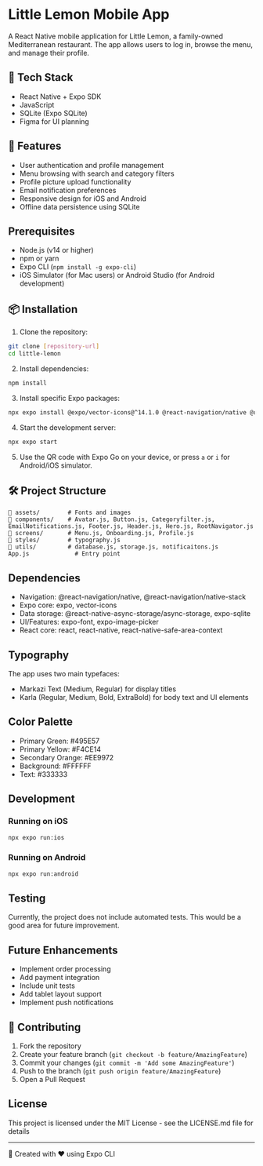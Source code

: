 # Little Lemon Mobile App
A React Native mobile application for Little Lemon, a family-owned Mediterranean restaurant. The app allows users to log in, browse the menu, and manage their profile.

## 🚀 Tech Stack

- React Native + Expo SDK  
- JavaScript
- SQLite (Expo SQLite)  
- Figma for UI planning  

## 🎨 Features

- User authentication and profile management
- Menu browsing with search and category filters
- Profile picture upload functionality
- Email notification preferences
- Responsive design for iOS and Android
- Offline data persistence using SQLite

## Prerequisites

- Node.js (v14 or higher)
- npm or yarn
- Expo CLI (`npm install -g expo-cli`)
- iOS Simulator (for Mac users) or Android Studio (for Android development)

## 📦 Installation

1. Clone the repository:
```bash
git clone [repository-url]
cd little-lemon
```

2. Install dependencies:
```bash
npm install
```

3. Install specific Expo packages:
```bash
npx expo install @expo/vector-icons@^14.1.0 @react-navigation/native @react-navigation/native-stack react-native-safe-area-context expo-font expo-image-picker expo-sqlite @react-native-async-storage/async-storage
```

4. Start the development server:
```bash
npx expo start
```

5. Use the QR code with Expo Go on your device, or press `a` or `i` for Android/iOS simulator.

## 🛠 Project Structure

```
📁 assets/        # Fonts and images  
📁 components/    # Avatar.js, Button.js, Categoryfilter.js, EmailNotifications.js, Footer.js, Header.js, Hero.js, RootNavigator.js
📁 screens/       # Menu.js, Onboarding.js, Profile.js
📁 styles/        # typography.js
📁 utils/         # database.js, storage.js, notificaitons.js
App.js             # Entry point  
```

## Dependencies

- Navigation: @react-navigation/native, @react-navigation/native-stack
- Expo core: expo, vector-icons
- Data storage: @react-native-async-storage/async-storage, expo-sqlite
- UI/Features: expo-font, expo-image-picker
- React core: react, react-native, react-native-safe-area-context

## Typography

The app uses two main typefaces:
- Markazi Text (Medium, Regular) for display titles
- Karla (Regular, Medium, Bold, ExtraBold) for body text and UI elements

## Color Palette

- Primary Green: #495E57
- Primary Yellow: #F4CE14
- Secondary Orange: #EE9972
- Background: #FFFFFF
- Text: #333333

## Development

### Running on iOS
```bash
npx expo run:ios
```

### Running on Android
```bash
npx expo run:android
```

## Testing

Currently, the project does not include automated tests. This would be a good area for future improvement.

## Future Enhancements

- Implement order processing
- Add payment integration
- Include unit tests
- Add tablet layout support
- Implement push notifications

## 🤝 Contributing

1. Fork the repository
2. Create your feature branch (`git checkout -b feature/AmazingFeature`)
3. Commit your changes (`git commit -m 'Add some AmazingFeature'`)
4. Push to the branch (`git push origin feature/AmazingFeature`)
5. Open a Pull Request

## License

This project is licensed under the MIT License - see the LICENSE.md file for details

---

🔗 Created with ❤️ using Expo CLI
